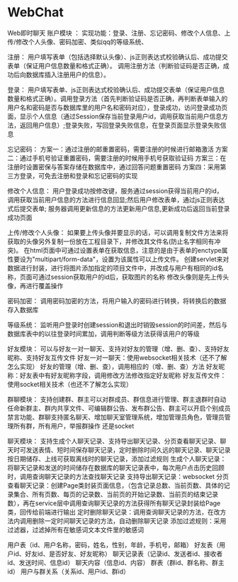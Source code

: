 # WebChat
Web即时聊天
账户模块 ：
实现功能：登录、注册、忘记密码、修改个人信息、上传/修改个人头像、密码加密、类似qq的等级系统、

注册：
用户填写表单（包括选择默认头像）、js正则表达式校验确认后、成功提交表单（保证用户信息数量和格式正确）。
调用注册方法（判断验证码是否正确，成功后向数据库插入注册用户的信息）。

登录：
用户填写表单、js正则表达式校验确认后、成功提交表单（保证用户信息数量和格式正确）。调用登录方法（首先判断验证码是否正确，再判断表单输入的用户名和密码是否与数据库里的用户名和密码对应），登录成功，访问登录成功页面，显示个人信息（通过Session保存当前登录用户id，调用获取当前用户信息方法，返回用户信息）;登录失败，写回登录失败信息，在登录页面显示登录失败信息

忘记密码：
方案一：通过注册的邮重置密码，需要注册的时候进行邮箱激活
方案二：通过手机号验证重置密码，需要注册的时候用手机号获取验证码
方案三：在注册时设置密保与答案存储在数据库中，通过回答问题重置密码
方案四：采用第三方登录，可免去注册和登录和忘记密码的实现

修改个人信息：
用户登录成功按修改键，服务通过session获得当前用户的id，
调用获取当前用户信息的方法进行信息回显;然后用户修改表单，通过js正则表达式后提交表单;
服务器调用更新信息的方法更新用户信息,更新成功后返回当前登录成功页面

上传/修改个人头像：
如果要上传头像并要显示的话，可以调用复制文件方法来将获取的头像另外复制一份放在工程目录下，并修改其文件名(防止名字相同有冲突)。
在html页面中可通过设置表单在获取信息，注意的是由于表单的enctype属性要设为"multipart/form-data"，设置为该属性可以上传文件。
创建servlet来对数据进行封装，进行将图片添加指定的项目文件中，并改成与用户有相同的id名称，页面可通过session获取用户的id后，获取图片的名称
修改头像则是先上传头像，再进行覆盖操作

密码加密：
调用密码加密的方法，将用户输入的密码进行转换，将转换后的数据存入数据库

等级系统：
监听用户登录时创建session和退出时销毁session的时间差，然后与数据库表中的以往登录时间累加，调用判断等级方法获得该用户的等级


好友模块：
可以与好友一对一聊天、支持对好友的管理（增、删、查）、支持好友昵称、支持好友互传文件
好友一对一聊天：使用websocket相关技术（还不了解怎么实现）
好友的管理（增、删、查），调用相应的（增、删、查）方法
好友昵称：好友表中有好友昵称字段，调用修改方法修改指定好友昵称
好友互传文件：使用socket相关技术（也还不了解怎么实现）


群聊模块：
支持创建群、群主可以对群成员、群信息进行管理、群主退群时自动任命新群主、群内共享文件、可编辑群公告、发布群公告、群主可以开启个别成员禁言功能、群聊支持匿名聊天、增加聊天室管理系统，增加管理员角色，管理员管理所有群，所有用户，举报群操作
还是socket


聊天模块：
支持生成个人聊天记录、支持导出聊天记录、分页查看聊天记录、聊天时可发送表情、短时间保存聊天记录，定时删除时间久远的聊天记录、聊天记录按日期储存、上线可获取离线时的聊天记录，添加过滤规则
生成个人聊天记录：将聊天记录和发送的时间储存在数据库的聊天记录表中，每次用户点击历史回顾时，调用查询聊天记录的方法查找聊天记录
支持导出聊天记录：websocket
分页查看聊天记录：创建Page类封装页面信息，（包含记录总数、当前页数、具体的记录集合、所有页数、每页的记录数、当前页的开始记录数、当前页的结束记录数），再在service层中调用查询聊天记录的方法获得所有聊天记录封装给Page类，回传给前端进行输出
定时删除聊天记录：调用查询聊天记录的方法，在改方法内调用删除一定时间聊天记录的方法，自动删除聊天记录
添加过滤规则：采用过滤器，过滤掉所有在敏感词文本文件里的敏感词



用户表（id、用户名称，密码，姓名，性别，年龄，手机号，邮箱）
好友表（用户id、好友id、是否好友、好友昵称）
聊天记录表（记录id、发送者id、接收者id、发送时间、信息id）
聊天内容（信息id、内容）
群表（群id、群名称、群主id）
用户与群关系（关系id、用户id、群id）
